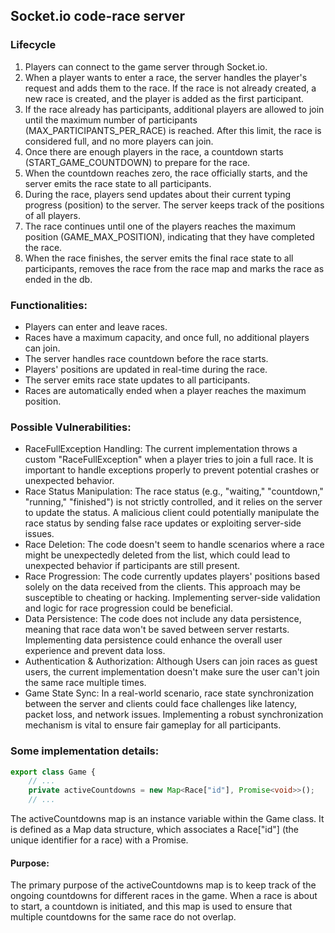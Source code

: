 ## Socket.io code-race server

### Lifecycle

1. Players can connect to the game server through Socket.io.
2. When a player wants to enter a race, the server handles the player's request and adds them to the race. If the race is not already created, a new race is created, and the player is added as the first participant.
3. If the race already has participants, additional players are allowed to join until the maximum number of participants (MAX_PARTICIPANTS_PER_RACE) is reached. After this limit, the race is considered full, and no more players can join.
4. Once there are enough players in the race, a countdown starts (START_GAME_COUNTDOWN) to prepare for the race.
5. When the countdown reaches zero, the race officially starts, and the server emits the race state to all participants.
6. During the race, players send updates about their current typing progress (position) to the server. The server keeps track of the positions of all players.
7. The race continues until one of the players reaches the maximum position (GAME_MAX_POSITION), indicating that they have completed the race.
8. When the race finishes, the server emits the final race state to all participants, removes the race from the race map and marks the race as ended in the db.

### Functionalities:

- Players can enter and leave races.
- Races have a maximum capacity, and once full, no additional players can join.
- The server handles race countdown before the race starts.
- Players' positions are updated in real-time during the race.
- The server emits race state updates to all participants.
- Races are automatically ended when a player reaches the maximum position.

### Possible Vulnerabilities:

- RaceFullException Handling: The current implementation throws a custom "RaceFullException" when a player tries to join a full race. It is important to handle exceptions properly to prevent potential crashes or unexpected behavior.
- Race Status Manipulation: The race status (e.g., "waiting," "countdown," "running," "finished") is not strictly controlled, and it relies on the server to update the status. A malicious client could potentially manipulate the race status by sending false race updates or exploiting server-side issues.
- Race Deletion: The code doesn't seem to handle scenarios where a race might be unexpectedly deleted from the list, which could lead to unexpected behavior if participants are still present.
- Race Progression: The code currently updates players' positions based solely on the data received from the clients. This approach may be susceptible to cheating or hacking. Implementing server-side validation and logic for race progression could be beneficial.
- Data Persistence: The code does not include any data persistence, meaning that race data won't be saved between server restarts. Implementing data persistence could enhance the overall user experience and prevent data loss.
- Authentication & Authorization: Although Users can join races as guest users, the current implementation doesn't make sure the user can't join the same race multiple times.
- Game State Sync: In a real-world scenario, race state synchronization between the server and clients could face challenges like latency, packet loss, and network issues. Implementing a robust synchronization mechanism is vital to ensure fair gameplay for all participants.

### Some implementation details:

```typescript
export class Game {
    // ...
    private activeCountdowns = new Map<Race["id"], Promise<void>>();
    // ...
```

The activeCountdowns map is an instance variable within the Game class. It is defined as a Map data structure, which associates a Race["id"] (the unique identifier for a race) with a Promise<void>.

#### Purpose:

The primary purpose of the activeCountdowns map is to keep track of the ongoing countdowns for different races in the game. When a race is about to start, a countdown is initiated, and this map is used to ensure that multiple countdowns for the same race do not overlap.
